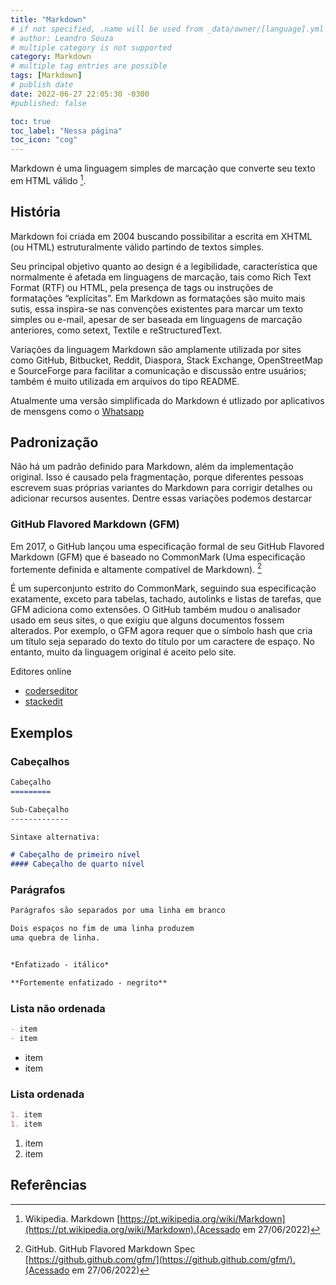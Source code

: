 ```yaml
---
title: "Markdown"
# if not specified, .name will be used from _data/owner/[language].yml
# author: Leandro Souza
# multiple category is not supported
category: Markdown
# multiple tag entries are possible
tags: [Markdown]
# publish date
date: 2022-06-27 22:05:30 -0300
#published: false

toc: true
toc_label: "Nessa página"
toc_icon: "cog"
---
```


Markdown é uma linguagem simples de marcação que converte seu texto em HTML válido [^wiki]. 


## História

Markdown foi criada em 2004 buscando possibilitar a escrita em XHTML (ou HTML) estruturalmente válido partindo de textos simples.

Seu principal objetivo quanto ao design é a legibilidade, característica que normalmente é afetada em linguagens de marcação, tais como Rich Text Format (RTF) ou HTML, pela presença de tags ou instruções de formatações “explícitas”. Em Markdown as formatações são muito mais sutis, essa inspira-se nas convenções existentes para marcar um texto simples ou e-mail, apesar de ser baseada em linguagens de marcação anteriores, como setext, Textile e reStructuredText.

Variações da linguagem Markdown são amplamente utilizada por sites como GitHub, Bitbucket, Reddit, Diaspora, Stack Exchange, OpenStreetMap e SourceForge para facilitar a comunicação e discussão entre usuários; também é muito utilizada em arquivos do tipo README.

Atualmente uma versão simplificada do Markdown é utlizado por aplicativos de mensgens como o [Whatsapp](https://faq.whatsapp.com/556797335179788/?locale=pt_BR)


## Padronização

Não há um padrão definido para Markdown, além da implementação original. Isso é causado pela fragmentação, porque diferentes pessoas escrevem suas próprias variantes do Markdown para corrigir detalhes ou adicionar recursos ausentes. Dentre essas variações podemos destarcar

### GitHub Flavored Markdown (GFM)

Em 2017, o GitHub lançou uma especificação formal de seu GitHub Flavored Markdown (GFM) que é baseado no CommonMark (Uma especificação fortemente definida e altamente compatível de Markdown). [^gfm]

É um superconjunto estrito do CommonMark, seguindo sua especificação exatamente, exceto para tabelas, tachado, autolinks e listas de tarefas, que GFM adiciona como extensões. O GitHub também mudou o analisador usado em seus sites, o que exigiu que alguns documentos fossem alterados. Por exemplo, o GFM agora requer que o símbolo hash que cria um título seja separado do texto do título por um caractere de espaço. No entanto, muito da linguagem original é aceito pelo site.

Editores online

- [coderseditor](https://coderseditor.com/tools/githubflavoredmarkdown/)
- [stackedit](https://stackedit.io/app)


## Exemplos

### Cabeçalhos

```markdown
Cabeçalho
=========

Sub-Cabeçalho
-------------

Sintaxe alternativa:

# Cabeçalho de primeiro nível
#### Cabeçalho de quarto nível

```

### Parágrafos

```markdown
Parágrafos são separados por uma linha em branco

Dois espaços no fim de uma linha produzem    
uma quebra de linha.


*Enfatizado - itálico*  

**Fortemente enfatizado - negrito**

```

### Lista não ordenada

```markdown
- item
- item
```
- item
- item

### Lista ordenada

```markdown
1. item
1. item

```
1. item
1. item


## Referências 

[^wiki]: Wikipedia. Markdown [https://pt.wikipedia.org/wiki/Markdown](https://pt.wikipedia.org/wiki/Markdown).(Acessado em 27/06/2022)


[^gfm]: GitHub. GitHub Flavored Markdown Spec [https://github.github.com/gfm/](https://github.github.com/gfm/).(Acessado em 27/06/2022)